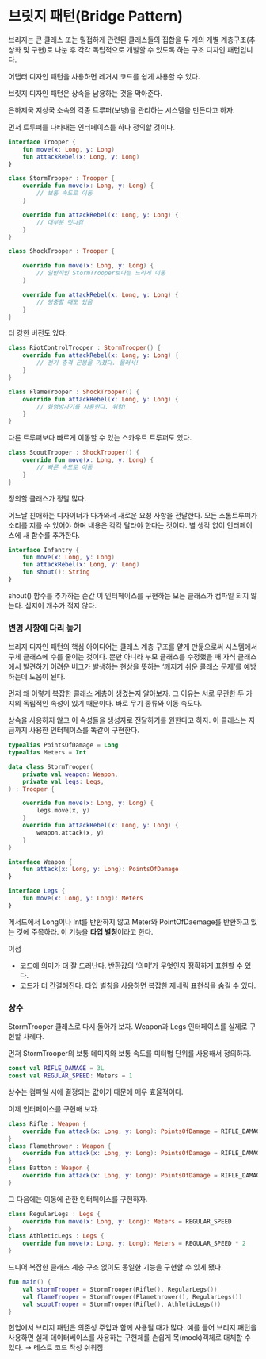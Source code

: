 # 브릿지 패턴(Bridge Pattern)

브리지는 큰 클래스 또는 밀접하게 관련된 클래스들의 집합을 두 개의 개별 계층구조​(추상화 및 구현)​로 나눈 후 각각 독립적으로 개발할 수 있도록 하는 구조 디자인 패턴입니다.

어댑터 디자인 패턴을 사용하면 레거시 코드를 쉽게 사용할 수 있다.

브릿지 디자인 패턴은 상속을 남용하는 것을 막아준다.

은하제국 지상국 소속의 각종 트루퍼(보병)을 관리하는 시스템을 만든다고 하자.

먼저 트루퍼를 나타내는 인터페이스를 하나 정의할 것이다.

```kotlin
interface Trooper {
    fun move(x: Long, y: Long)
    fun attackRebel(x: Long, y: Long)
}
```

```kotlin
class StormTrooper : Trooper {
    override fun move(x: Long, y: Long) {
        // 보통 속도로 이동
    }

    override fun attackRebel(x: Long, y: Long) {
        // 대부분 빗나감
    }
}

class ShockTrooper : Trooper {

    override fun move(x: Long, y: Long) {
        // 일반적인 StormTrooper보다는 느리게 이동
    }

    override fun attackRebel(x: Long, y: Long) {
        // 명중할 때도 있음
    }
}
```

더 강한 버전도 있다.

```kotlin
class RiotControlTrooper : StormTrooper() {
    override fun attackRebel(x: Long, y: Long) {
        // 전기 충격 곤봉을 가졌다. 물러서!
    }
}

class FlameTrooper : ShockTrooper() {
    override fun attackRebel(x: Long, y: Long) {
        // 화염방사기를 사용한다. 위험!
    }
}
```

다른 트루퍼보다 빠르게 이동할 수 있는 스카우트 트루퍼도 있다.

```kotlin
class ScoutTrooper : ShockTrooper() {
    override fun move(x: Long, y: Long) {
        // 빠른 속도로 이동
    }
}
```

정의할 클래스가 정말 많다.

어느날 친애하는 디자이너가 다가와서 새로운 요청 사항을 전달한다. 모든 스톰트루퍼가 소리를 지를 수 있어야 하며 내용은 각각 달라야 한다는 것이다. 별 생각 없이 인터페이스에 새 함수를 추가한다.

```kotlin
interface Infantry {
    fun move(x: Long, y: Long)
    fun attackRebel(x: Long, y: Long)
    fun shout(): String
}
```

shout() 함수를 추가하는 순간 이 인터페이스를 구현하는 모든 클래스가 컴파일 되지 않는다. 심지어 개수가 적지 않다.

### 변경 사항에 다리 놓기

브리지 디자인 패턴의 핵심 아이디어는 클래스 계층 구조를 얕게 만듦으로써 시스템에서 구체 클래스에 수를 줄이는 것이다. 뿐만 아니라 부모 클래스를 수정했을 때 자식 클래스에서 발견하기 어려운 버그가 발생하는 현상을 뜻하는 ‘깨지기 쉬운 클래스 문제’를 예방하는데 도움이 된다.

먼저 왜 이렇게 복잡한 클래스 계층이 생겼는지 알아보자. 그 이유는 서로 무관한 두 가지의 독립적인 속성이 있기 때문이다. 바로 무기 종류와 이동 속도다.

상속을 사용하지 않고 이 속성들을 생성자로 전달하기를 원한다고 하자. 이 클래스는 지금까지 사용한 인터페이스를 똑같이 구현한다.

```kotlin
typealias PointsOfDamage = Long
typealias Meters = Int

data class StormTrooper(
    private val weapon: Weapon,
    private val legs: Legs,
) : Trooper {

    override fun move(x: Long, y: Long) {
        legs.move(x, y)
    }
    override fun attackRebel(x: Long, y: Long) {
        weapon.attack(x, y)
    }
}

interface Weapon {
    fun attack(x: Long, y: Long): PointsOfDamage
}

interface Legs {
    fun move(x: Long, y: Long): Meters
}
```

메서드에서 Long이나 Int를 반환하지 않고 Meter와 PointOfDaemage를 반환하고 있는 것에 주목하라. 이 기능을 **타입 별칭**이라고 한다.

이점

- 코드에 의미가 더 잘 드러난다. 반환값의 ‘의미’가 무엇인지 정확하게 표현할 수 있다.
- 코드가 더 간결해진다. 타입 별칭을 사용하면 복잡한 제네릭 표현식을 숨길 수 있다.

### 상수

StormTrooper 클래스로 다시 돌아가 보자. Weapon과 Legs 인터페이스를 실제로 구현할 차례다.

먼저 StormTrooper의 보통 데미지와 보통 속도를 미터법 단위를 사용해서 정의하자.

```kotlin
const val RIFLE_DAMAGE = 3L
const val REGULAR_SPEED: Meters = 1
```

상수는 컴파일 시에 결정되는 값이기 때문에 매우 효율적이다.

이제 인터페이스를 구현해 보자.

```kotlin
class Rifle : Weapon {
    override fun attack(x: Long, y: Long): PointsOfDamage = RIFLE_DAMAGE
}
class Flamethrower : Weapon {
    override fun attack(x: Long, y: Long): PointsOfDamage = RIFLE_DAMAGE * 2
}
class Batton : Weapon {
    override fun attack(x: Long, y: Long): PointsOfDamage = RIFLE_DAMAGE * 3
}
```

그 다음에는 이동에 관한 인터페이스를 구현하자.

```kotlin
class RegularLegs : Legs {
    override fun move(x: Long, y: Long): Meters = REGULAR_SPEED
}
class AthleticLegs : Legs {
    override fun move(x: Long, y: Long): Meters = REGULAR_SPEED * 2
}
```

드디어 복잡한 클래스 계층 구조 없이도 동일한 기능을 구현할 수 있게 됐다.

```kotlin
fun main() {
    val stormTrooper = StormTrooper(Rifle(), RegularLegs())
    val flameTrooper = StormTrooper(Flamethrower(), RegularLegs())
    val scoutTrooper = StormTrooper(Rifle(), AthleticLegs())
}
```

현업에서 브리지 패턴은 의존성 주입과 함께 사용될 때가 많다. 예를 들어 브리지 패턴을 사용하면 실제 데이터베이스를 사용하는 구현체를 손쉽게 목(mock)객체로 대체할 수 있다. → 테스트 코드 작성 쉬워짐
